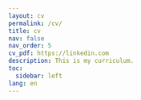 ```yaml
---
layout: cv
permalink: /cv/
title: cv
nav: false
nav_order: 5
cv_pdf: https://linkedin.com
description: This is my curriculum.
toc:
  sidebar: left
lang: en
---
```

